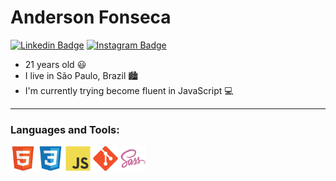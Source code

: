 # Anderson Fonseca
[![Linkedin Badge](https://img.shields.io/badge/Anderson%20Fonseca-0077B5?style=for-the-badge&logo=linkedin&logoColor=white&link=https://www.linkedin.com/in/anderson-fonseca-b459a0177/)](https://www.linkedin.com/in/anderson-fonseca-b459a0177/) 
[![Instagram Badge](https://img.shields.io/badge/@theandersonfonseca-E4405F?style=for-the-badge&logo=instagram&logoColor=white&link=https://www.instagram.com/theandersonfonseca/)](https://www.instagram.com/theandersonfonseca/) 

- 21 years old :smiley:
- I live in São Paulo, Brazil :cityscape:
- I'm currently trying become fluent in JavaScript :computer:
___

### Languages and Tools:
<img src="https://raw.githubusercontent.com/devicons/devicon/master/icons/html5/html5-original.svg" width="40" height="40" style="max-width:100%;"></img>
<img src="https://raw.githubusercontent.com/devicons/devicon/master/icons/css3/css3-original.svg" width="40" height="40" style="max-width:100%;"></img>
<img src="https://raw.githubusercontent.com/devicons/devicon/master/icons/javascript/javascript-original.svg" width="40" height="40" style="max-width:100%;"></img>
<img src="https://raw.githubusercontent.com/devicons/devicon/master/icons/git/git-original.svg" width="40" height="40" style="max-width:100%;"></img>
<img src="https://raw.githubusercontent.com/devicons/devicon/master/icons/sass/sass-original.svg" width="40" height="40" style="max-width:100%;"></img>


